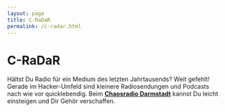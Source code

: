 ```yaml
---
layout: page
title: C-RaDaR
permalink: /c-radar.html
---
```


C-RaDaR
=======

Hältst Du Radio für ein Medium des letzten Jahrtausends? Weit gefehlt! Gerade
im Hacker-Umfeld sind kleinere Radiosendungen und Podcasts nach wie vor
quicklebendig. Beim [**Chaosradio Darmstadt**](https://c-radar.ccc.de) kannst Du leicht einsteigen und Dir Gehör verschaffen.
